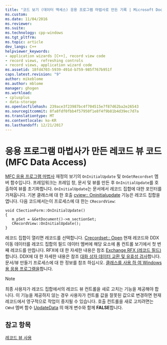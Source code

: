 ```yaml
---
title: "코드 보기 (데이터 액세스) 응용 프로그램 마법사로 만든 기록 | Microsoft Docs"
ms.custom: 
ms.date: 11/04/2016
ms.reviewer: 
ms.suite: 
ms.technology: cpp-windows
ms.tgt_pltfrm: 
ms.topic: article
dev_langs: C++
helpviewer_keywords:
- application wizards [C++], record view code
- record views, refreshing controls
- record views, application wizard code
ms.assetid: 18fd4703-5939-491d-b759-985f767b951f
caps.latest.revision: "9"
author: mikeblome
ms.author: mblome
manager: ghogen
ms.workload:
- cplusplus
- data-storage
ms.openlocfilehash: 239ace3f23987bc4f704515e7f87d62ba2e26543
ms.sourcegitcommit: 8fa8fdf0fbb4f57950f1e8f4f9b81b4d39ec7d7a
ms.translationtype: MT
ms.contentlocale: ko-KR
ms.lasthandoff: 12/21/2017
---
```

# <a name="record-view-code-created-by-application-wizard--mfc-data-access"></a>응용 프로그램 마법사가 만든 레코드 뷰 코드  (MFC Data Access)
[MFC 응용 프로그램 마법사](../mfc/reference/database-support-mfc-application-wizard.md) 재정의 보기의 `OnInitialUpdate` 및 `OnGetRecordset` 멤버 함수입니다. 프레임워크는 프레임 창, 문서 및 뷰를 만든 후 `OnInitialUpdate`를 호출하여 뷰를 초기화합니다. `OnInitialUpdate`는 문서에서 레코드 집합에 대한 포인터를 가져옵니다. 기본 클래스에 대 한 호출 [cview:: Oninitialupdate](../mfc/reference/cview-class.md#oninitialupdate) 기능은 레코드 집합을 엽니다. 다음 코드에서는이 프로세스에 대 한는 `CRecordView`:  
  
```  
void CSectionForm::OnInitialUpdate()  
{  
   m_pSet = &GetDocument()->m_sectionSet;  
   CRecordView::OnInitialUpdate();  
}  
```  
  
 레코드 집합이 열리면 레코드를 선택합니다. [Crecordset:: Open](../mfc/reference/crecordset-class.md#open) 현재 레코드와 DDX 이동 데이터를 레코드 집합의 필드 데이터 멤버에 해당 요소에 폼 컨트롤 보기에서 첫 번째 레코드를 만듭니다. RFX에 대 한 자세한 내용은 참조 [Exchange RFX (레코드 필드)](../data/odbc/record-field-exchange-rfx.md)합니다. DDX에 대 한 자세한 내용은 참조 [대화 상자 데이터 교환 및 유효성 검사](../mfc/dialog-data-exchange-and-validation.md)합니다. 문서/뷰 만들기 프로세스에 대 한 정보를 참조 하십시오. [클래스를 사용 하 여 Windows 용 응용 프로그램을](../mfc/using-the-classes-to-write-applications-for-windows.md)합니다.  
  
> [!NOTE]
>  최종 사용자가 레코드 집합에서의 레코드 뷰 컨트롤을 새로 고치는 기능을 제공해야 합니다. 이 기능을 제공하지 않는 경우 사용자가 컨트롤 값을 잘못된 값으로 변경하면 현재 레코드에서 영구적으로 작업이 중지될 수 있습니다. 호출 컨트롤을 새로 고치려면는 `CWnd` 멤버 함수 [UpdateData](../mfc/reference/cwnd-class.md#updatedata) 의 매개 변수와 함께 **FALSE**합니다.  
  
## <a name="see-also"></a>참고 항목  
 [레코드 뷰 사용](../data/using-a-record-view-mfc-data-access.md)